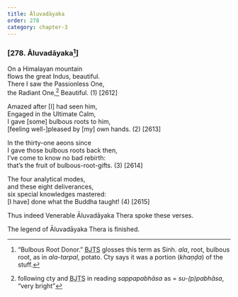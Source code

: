 ```yaml
---
title: Āluvadāyaka
order: 278
category: chapter-3
---
```


### \[278. Āluvadāyaka[^1]\]

On a Himalayan mountain  
flows the great Indus, beautiful.  
There I saw the Passionless One,  
the Radiant One,[^2] Beautiful. (1) \[2612\]

Amazed after \[I\] had seen him,  
Engaged in the Ultimate Calm,  
I gave \[some\] bulbous roots to him,  
\[feeling well-\]pleased by \[my\] own hands. (2) \[2613\]

In the thirty-one aeons since  
I gave those bulbous roots back then,  
I’ve come to know no bad rebirth:  
that’s the fruit of bulbous-root-gifts. (3) \[2614\]

The four analytical modes,  
and these eight deliverances,  
six special knowledges mastered:  
\[I have\] done what the Buddha taught! (4) \[2615\]

Thus indeed Venerable Āluvadāyaka Thera spoke these verses.

The legend of Āluvadāyaka Thera is finished.

[^1]: “Bulbous Root Donor.” <abbr title="Buddha Jayanthi Tripitaka Series">BJTS</abbr> glosses this term as Sinh. *ala*, root, bulbous root, as in *ala-tarpal*, potato. Cty says it was a portion (*khaṇḍa*) of the stuff.

[^2]: following cty and <abbr title="Buddha Jayanthi Tripitaka Series">BJTS</abbr> in reading *sappapabhāsa* as = *su-(p)pabhāsa*, “very bright”
